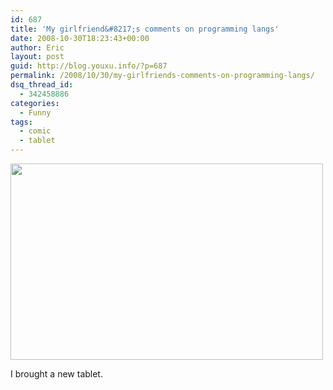```yaml
---
id: 687
title: 'My girlfriend&#8217;s comments on programming langs'
date: 2008-10-30T18:23:43+00:00
author: Eric
layout: post
guid: http://blog.youxu.info/?p=687
permalink: /2008/10/30/my-girlfriends-comments-on-programming-langs/
dsq_thread_id:
  - 342458886
categories:
  - Funny
tags:
  - comic
  - tablet
---
```

[<img class="alignnone size-full wp-image-686" title="prolang" src="http://blog.youxu.info/wp-content/uploads/2008/10/prolang.png" alt="" width="500" height="314" srcset="http://blog.youxu.info/wp-content/uploads/2008/10/prolang.png 962w, http://blog.youxu.info/wp-content/uploads/2008/10/prolang-300x188.png 300w" sizes="(max-width: 500px) 100vw, 500px" />](http://blog.youxu.info/wp-content/uploads/2008/10/prolang.png)

I brought a new tablet.